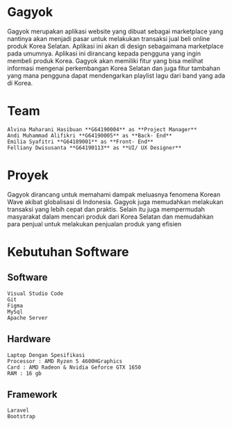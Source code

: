 # Gagyok
  Gagyok merupakan aplikasi website yang dibuat sebagai marketplace yang nantinya akan menjadi pasar untuk melakukan transaksi jual beli online produk Korea Selatan. Aplikasi ini akan di design sebagaimana marketplace pada umumnya. Aplikasi ini dirancang kepada pengguna yang ingin membeli produk Korea. Gagyok akan memiliki fitur yang bisa melihat informasi mengenai perkembangan Korea Selatan dan juga fitur tambahan yang mana pengguna dapat mendengarkan playlist lagu dari band yang ada di Korea.
  
 # Team
    Alvina Maharani Hasibuan **G64190004** as **Project Manager**
    Andi Muhammad Alifikri **G64190005** as **Back- End**
    Emilia Syafitri **G64189001** as **Front- End**
    Felliany Dwisusanta **G64190113** as **UI/ UX Designer**

# Proyek
  Gagyok dirancang untuk memahami dampak meluasnya fenomena Korean Wave akibat globalisasi di Indonesia. Gagyok juga memudahkan melakukan transaksi yang lebih cepat dan praktis. Selain itu juga mempermudah masyarakat dalam mencari produk dari Korea Selatan dan memudahkan para penjual untuk melakukan penjualan produk yang efisien

# Kebutuhan Software
  ## Software
    Visual Studio Code
    Git
    Figma
    MySql
    Apache Server
  ## Hardware
    Laptop Dengan Spesifikasi 
    Processor : AMD Ryzen 5 4600HGraphics 
    Card : AMD Radeon & Nvidia Geforce GTX 1650
    RAM : 16 gb
  ## Framework
    Laravel
    Bootstrap
